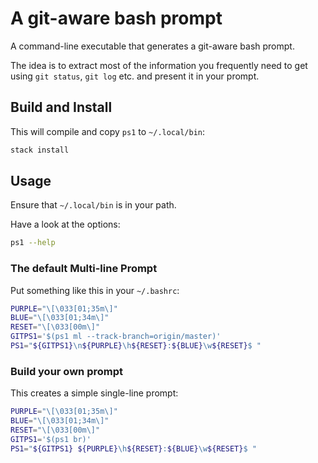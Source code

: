 # A git-aware bash prompt

A command-line executable that generates a git-aware bash prompt.

The idea is to extract most of the information you frequently need
to get using `git status`,  `git log` etc. and present it in your prompt.

## Build and Install

This will compile and copy `ps1` to `~/.local/bin`:
```bash
stack install
```

## Usage

Ensure that `~/.local/bin` is in your path.

Have a look at the options:

```bash
ps1 --help
```

### The default Multi-line Prompt

Put something like this in your `~/.bashrc`:

```bash
PURPLE="\[\033[01;35m\]"
BLUE="\[\033[01;34m\]"
RESET="\[\033[00m\]"
GITPS1='$(ps1 ml --track-branch=origin/master)'
PS1="${GITPS1}\n${PURPLE}\h${RESET}:${BLUE}\w${RESET}$ "
```

### Build your own prompt

This creates a simple single-line prompt:

```bash
PURPLE="\[\033[01;35m\]"
BLUE="\[\033[01;34m\]"
RESET="\[\033[00m\]"
GITPS1='$(ps1 br)'
PS1="${GITPS1} ${PURPLE}\h${RESET}:${BLUE}\w${RESET}$ "
```

